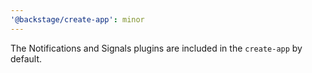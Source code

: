 ```yaml
---
'@backstage/create-app': minor
---
```


The Notifications and Signals plugins are included in the `create-app` by default.
